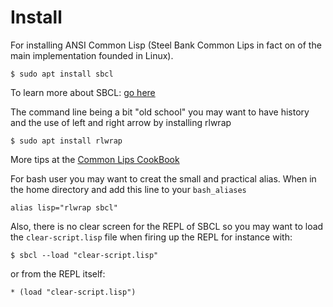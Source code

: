 Install
=======

For installing ANSI Common Lisp (Steel Bank Common Lips in fact on of the main implementation founded in Linux).

`$ sudo apt install sbcl` 

To learn more about SBCL: [go here](http://www.sbcl.org/)

The command line being a bit "old school" you may want to have history and the use of left and right arrow by installing rlwrap

`$ sudo apt install rlwrap`

More tips at the [Common Lips CookBook](https://lispcookbook.github.io/cl-cookbook/)

For bash user you may want to creat the small and practical alias. When in the home directory and add this line to your `bash_aliases`

`alias lisp="rlwrap sbcl"`

Also, there is no clear screen for the REPL of SBCL so you may want to load the `clear-script.lisp` file when firing up the REPL for instance with:

`$ sbcl --load "clear-script.lisp"`

or from the REPL itself:

`* (load "clear-script.lisp")`

